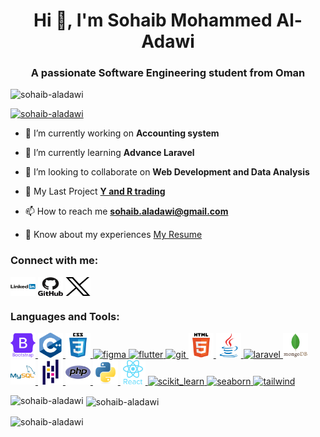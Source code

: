 <h1 align="center">Hi 👋, I'm Sohaib Mohammed Al-Adawi</h1>
<h3 align="center">A passionate Software Engineering student from Oman</h3>

<p align="left"> <img src="https://komarev.com/ghpvc/?username=sohaib-aladawi&label=Profile%20views&color=0e75b6&style=flat" alt="sohaib-aladawi" /> </p>

<p align="left"> <a href="https://github.com/ryo-ma/github-profile-trophy"><img src="https://github-profile-trophy.vercel.app/?username=sohaib-aladawi" alt="sohaib-aladawi" /></a> </p>

- 🔭 I’m currently working on **Accounting system**

- 🌱 I’m currently learning **Advance Laravel**

- 👯 I’m looking to collaborate on **Web Development and Data Analysis**

- 🏁 My Last Project <a href="https://yandrtrading.com/">**Y and R trading**</a>

- 📫 How to reach me **sohaib.aladawi@gmail.com**

- 📄 Know about my experiences [My Resume](https://drive.google.com/file/d/1QZKMNjuPOPKfgQii0PzvWCujruwTFK6B/view?usp=sharing)

<h3 align="left">Connect with me:</h3>
<p align="left">
<a href="https://linkedin.com/in/sohaib-aladawi" target="blank"><img align="center" src="https://raw.githubusercontent.com/devicons/devicon/master/icons/linkedin/linkedin-original-wordmark.svg" alt="sohaib-aladawi" height="30" width="40" /></a>
<a href="https://github.com/sohaib-aladawi" target="blank"><img align="center" src="https://raw.githubusercontent.com/devicons/devicon/master/icons/github/github-original-wordmark.svg" alt="sohaib-aladawi" height="30" width="40" /></a>
<a href="https://twitter.com/Suhaib_AlAdawi" target="blank"><img align="center" src="https://raw.githubusercontent.com/devicons/devicon/master/icons/twitter/twitter-original.svg" alt="Suhaib_AlAdawi" height="30" width="40" /></a>
</p>

<h3 align="left">Languages and Tools:</h3>
<p align="left"> 
<a href="https://getbootstrap.com" target="_blank" rel="noreferrer"> 
<img src="https://raw.githubusercontent.com/devicons/devicon/master/icons/bootstrap/bootstrap-plain-wordmark.svg" alt="bootstrap" width="40" height="40"/> 
</a> 
<a href="https://www.w3schools.com/cpp/" target="_blank" rel="noreferrer"> 
<img src="https://raw.githubusercontent.com/devicons/devicon/master/icons/cplusplus/cplusplus-original.svg" alt="cplusplus" width="40" height="40"/> 
</a> 
<a href="https://www.w3schools.com/css/" target="_blank" rel="noreferrer"> 
<img src="https://raw.githubusercontent.com/devicons/devicon/master/icons/css3/css3-original-wordmark.svg" alt="css3" width="40" height="40"/> 
</a> 
<a href="https://figma.com" target="_blank" rel="noreferrer"> 
<img src="https://www.vectorlogo.zone/logos/figma/figma-icon.svg" alt="figma" width="40" height="40"/> 
</a> 
<a href="https://flutter.dev" target="_blank" rel="noreferrer"> 
<img src="https://www.vectorlogo.zone/logos/flutterio/flutterio-icon.svg" alt="flutter" width="40" height="40"/> 
</a> 
<a href="https://git-scm.com/" target="_blank" rel="noreferrer"> 
<img src="https://www.vectorlogo.zone/logos/git-scm/git-scm-icon.svg" alt="git" width="40" height="40"/> 
</a> 
<a href="https://www.w3.org/html/" target="_blank" rel="noreferrer"> 
<img src="https://raw.githubusercontent.com/devicons/devicon/master/icons/html5/html5-original-wordmark.svg" alt="html5" width="40" height="40"/> 
</a> 
<a href="https://www.java.com" target="_blank" rel="noreferrer"> 
<img src="https://raw.githubusercontent.com/devicons/devicon/master/icons/java/java-original.svg" alt="java" width="40" height="40"/> 
</a> 
<a href="https://laravel.com/" target="_blank" rel="noreferrer"> 
<img src="https://laravel.com/img/logomark.min.svg" alt="laravel" width="40" height="40"/> 
</a> 
<a href="https://www.mongodb.com/" target="_blank" rel="noreferrer"> 
<img src="https://raw.githubusercontent.com/devicons/devicon/master/icons/mongodb/mongodb-original-wordmark.svg" alt="mongodb" width="40" height="40"/> 
</a> 
<a href="https://www.mysql.com/" target="_blank" rel="noreferrer"> 
<img src="https://raw.githubusercontent.com/devicons/devicon/master/icons/mysql/mysql-original-wordmark.svg" alt="mysql" width="40" height="40"/> 
</a> 
<a href="https://pandas.pydata.org/" target="_blank" rel="noreferrer"> 
<img src="https://raw.githubusercontent.com/devicons/devicon/2ae2a900d2f041da66e950e4d48052658d850630/icons/pandas/pandas-original.svg" alt="pandas" width="40" height="40"/> 
</a> 
<a href="https://www.php.net" target="_blank" rel="noreferrer"> 
<img src="https://raw.githubusercontent.com/devicons/devicon/master/icons/php/php-original.svg" alt="php" width="40" height="40"/> 
</a> 
<a href="https://www.python.org" target="_blank" rel="noreferrer"> 
<img src="https://raw.githubusercontent.com/devicons/devicon/master/icons/python/python-original.svg" alt="python" width="40" height="40"/> 
</a> 
<a href="https://reactjs.org/" target="_blank" rel="noreferrer"> 
<img src="https://raw.githubusercontent.com/devicons/devicon/master/icons/react/react-original-wordmark.svg" alt="react" width="40" height="40"/> 
</a> 
<a href="https://scikit-learn.org/" target="_blank" rel="noreferrer"> 
<img src="https://upload.wikimedia.org/wikipedia/commons/0/05/Scikit_learn_logo_small.svg" alt="scikit_learn" width="40" height="40"/> 
</a> 
<a href="https://seaborn.pydata.org/" target="_blank" rel="noreferrer"> 
<img src="https://seaborn.pydata.org/_images/logo-mark-lightbg.svg" alt="seaborn" width="40" height="40"/> 
</a> 
<a href="https://tailwindcss.com/" target="_blank" rel="noreferrer"> 
<img src="https://www.vectorlogo.zone/logos/tailwindcss/tailwindcss-icon.svg" alt="tailwind" width="40" height="40"/> 
</a> 
</p>

<p><img align="left" src="https://github-readme-stats.vercel.app/api/top-langs?username=sohaib-aladawi&show_icons=true&locale=en&layout=compact" alt="sohaib-aladawi" /></p>

<p>&nbsp;<img align="center" src="https://github-readme-stats.vercel.app/api?username=sohaib-aladawi&show_icons=true&locale=en" alt="sohaib-aladawi" /></p>

<p><img align="center" src="https://github-readme-streak-stats.herokuapp.com/?user=sohaib-aladawi&" alt="sohaib-aladawi" /></p>
